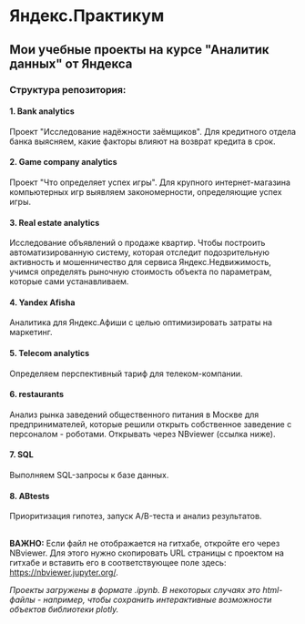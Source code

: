 # Яндекс.Практикум
## Мои учебные проекты на курсе "Аналитик данных" от Яндекса

### Структура репозитория:
#### 1. Bank analytics </br>
Проект "Исследование надёжности заёмщиков". Для кредитного отдела банка выясняем, какие факторы влияют на возврат кредита в срок.
#### 2. Game company analytics </br>
Проект "Что определяет успех игры". Для крупного интернет-магазина компьютерных игр выявляем закономерности, определяющие успех игры.
#### 3. Real estate analytics </br>
Исследование объявлений о продаже квартир. Чтобы построить автоматизированную систему, которая отследит подозрительную активность и мошенничество для сервиса Яндекс.Недвижимость, учимся определять рыночную стоимость объекта по параметрам, которые сами устанавливаем.
#### 4. Yandex Afisha </br>
Аналитика для Яндекс.Афиши с целью оптимизировать затраты на маркетинг.
#### 5. Telecom analytics </br>
Определяем перспективный тариф для телеком-компании.
#### 6. restaurants </br>
Анализ рынка заведений общественного питания в Москве для предпринимателей, которые решили открыть собственное заведение с персоналом - роботами. Открывать через NBviewer (ссылка ниже).
#### 7. SQL </br>
Выполняем SQL-запросы к базе данных.
#### 8. ABtests </br>
Приоритизация гипотез, запуск A/B-теста и анализ результатов. </br>
 </br>

**ВАЖНО:** Если файл не отображается на гитхабе, откройте его через NBviewer. Для этого нужно скопировать URL страницы с проектом на гитхабе и вставить его в соответствующее поле здесь: https://nbviewer.jupyter.org/.

*Проекты загружены в формате .ipynb. В некоторых случаях это html-файлы - например, чтобы сохранить интерактивные возможности объектов библиотеки plotly.*
